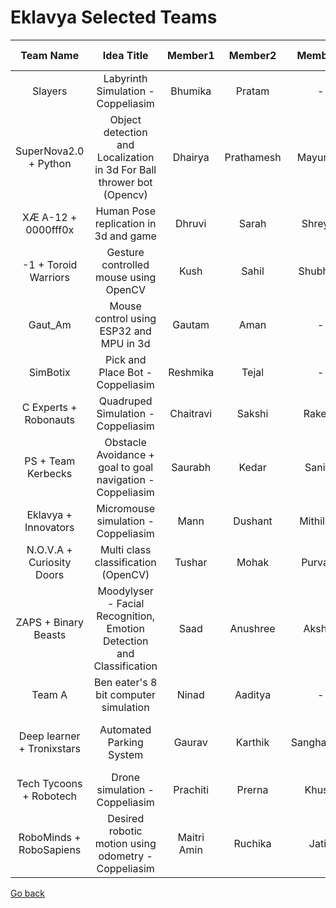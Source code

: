 # Eklavya Selected Teams

|          Team Name         |                               Idea Title                              |   Member1   |   Member2  |   Member3   |  Member4 |           Primary  Mentor           |
|:--------------------------:|:---------------------------------------------------------------------:|:-----------:|:----------:|:-----------:|:--------:|:-----------------------------------:|
| Slayers                    | Labyrinth Simulation - Coppeliasim                                           | Bhumika     | Pratam     | -           | -        | Lukesh, Jitesh, Vedant            |
| SuperNova2.0 + Python      | Object detection and Localization in 3d For Ball thrower bot (Opencv) | Dhairya     | Prathamesh | Mayuresh    | Atharva  | Omkar S, Preeti, Shantanu            |
| XÆ A-12 + 0000fff0x        | Human Pose replication in 3d and game                                 | Dhruvi      | Sarah      | Shreyas     | -        | Saharsh, Akshat                    |
| -1 + Toroid Warriors       | Gesture controlled mouse using OpenCV                                 | Kush        | Sahil      | Shubham     | -        | Vedant, Sravan                     |
| Gaut_Am                    | Mouse control using ESP32 and MPU in 3d                               | Gautam      | Aman       | -           | -        | Vedant, Shubham, Omkar B, Sravan |
| SimBotix                   | Pick and Place Bot - Coppeliasim                                             | Reshmika    | Tejal      | -           | -        | Preeti, Manas                      |
| C Experts + Robonauts      | Quadruped Simulation - Coppeliasim                                           | Chaitravi   | Sakshi     | Rakesh      | Chahat   | Jitesh, Shamit                     |
| PS + Team Kerbecks         | Obstacle Avoidance + goal to goal  navigation - Coppeliasim                  | Saurabh     | Kedar      | Sanika      | Parvathy | Sanath, Maunil, Neha               |
| Eklavya + Innovators       | Micromouse simulation - Coppeliasim                                          | Mann        | Dushant    | Mithilesh   | Harsh    | Dhruva, Omkar S                    |
| N.O.V.A + Curiosity Doors  | Multi class classification (OpenCV)                                          | Tushar      | Mohak      | Purvank     |    -     | Rahul, Abhinav, Shantanu            |
| ZAPS + Binary Beasts       | Moodylyser - Facial Recognition, Emotion Detection and Classification | Saad        | Anushree   | Akshay      | Siddhant | Abhinav, Shantanu                  |
| Team A                     | Ben eater's 8 bit computer simulation                                 | Ninad       | Aaditya    | -           | -        | Omkar B, Lukesh, Vedant           |
| Deep learner + Tronixstars | Automated Parking System                                              | Gaurav      | Karthik    | Sanghamitra | Mayuri   | Manas, Akshat, Saharsh, Omkar S           |
| Tech Tycoons + Robotech    | Drone simulation - Coppeliasim                                               | Prachiti    | Prerna     | Khushi      | Samina   | Lukesh, Omkar S                    |
| RoboMinds + RoboSapiens    | Desired robotic motion using odometry - Coppeliasim                          | Maitri Amin | Ruchika    | Jatin       | Sandesh  | Shamit, Shubham                    |

[Go back](index.md)

